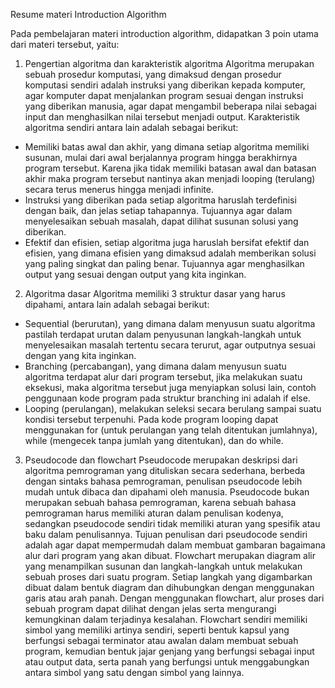 Resume materi Introduction Algorithm

Pada pembelajaran materi introduction algorithm, didapatkan 3 poin utama dari materi tersebut, yaitu:
1. Pengertian algoritma dan karakteristik algoritma
Algoritma merupakan sebuah prosedur komputasi, yang dimaksud dengan prosedur komputasi sendiri adalah instruksi yang diberikan kepada komputer, agar komputer dapat menjalankan program sesuai dengan instruksi yang diberikan manusia, agar dapat mengambil beberapa nilai sebagai input dan menghasilkan nilai tersebut menjadi output.
Karakteristik algoritma sendiri antara lain adalah sebagai berikut:
- Memiliki batas awal dan akhir, yang dimana setiap algoritma memiliki susunan, mulai dari awal berjalannya program hingga berakhirnya program tersebut. Karena jika tidak memiliki batasan awal dan batasan akhir maka program tersebut nantinya akan menjadi looping (terulang) secara terus menerus hingga menjadi infinite.
- Instruksi yang diberikan pada setiap algoritma haruslah terdefinisi dengan baik, dan jelas setiap tahapannya. Tujuannya agar dalam menyelesaikan sebuah masalah, dapat dilihat susunan solusi yang diberikan.
- Efektif dan efisien, setiap algoritma juga haruslah bersifat efektif dan efisien, yang dimana efisien yang dimaksud adalah memberikan solusi yang paling singkat dan paling benar. Tujuannya agar menghasilkan output yang sesuai dengan output yang kita inginkan.

2. Algoritma dasar
Algoritma memiliki 3 struktur dasar yang harus dipahami, antara lain adalah sebagai berikut:
- Sequential (berurutan), yang dimana dalam menyusun suatu algoritma pastilah terdapat urutan dalam penyusunan langkah-langkah untuk menyelesaikan masalah tertentu secara terurut, agar outputnya sesuai dengan yang kita inginkan.
- Branching (percabangan), yang dimana dalam menyusun suatu algoritma terdapat alur dari program tersebut, jika melakukan suatu eksekusi, maka algoritma tersebut juga menyiapkan solusi lain, contoh penggunaan kode program pada struktur branching ini adalah if else.
- Looping (perulangan), melakukan seleksi secara berulang sampai suatu kondisi tersebut terpenuhi. Pada kode program looping dapat menggunakan for (untuk perulangan yang telah ditentukan jumlahnya), while (mengecek tanpa jumlah yang ditentukan), dan do while.

3. Pseudocode dan flowchart
Pseudocode merupakan deskripsi dari algoritma pemrograman yang dituliskan secara sederhana, berbeda dengan sintaks bahasa pemrograman, penulisan pseudocode lebih mudah untuk dibaca dan dipahami oleh manusia. Pseudocode bukan merupakan sebuah bahasa pemrograman, karena sebuah bahasa pemrograman harus memiliki aturan dalam penulisan kodenya, sedangkan pseudocode sendiri tidak memiliki aturan yang spesifik atau baku dalam penulisannya. Tujuan penulisan dari pseudocode sendiri adalah agar dapat mempermudah dalam membuat gambaran bagaimana alur dari program yang akan dibuat.
Flowchart merupakan diagram alir yang menampilkan susunan dan langkah-langkah untuk melakukan sebuah proses dari suatu program. Setiap langkah yang digambarkan dibuat dalam bentuk diagram dan dihubungkan dengan menggunakan garis atau arah panah. Dengan menggunakan flowchart, alur proses dari sebuah program dapat dilihat dengan jelas serta mengurangi kemungkinan dalam terjadinya kesalahan. Flowchart sendiri memiliki simbol yang memiliki artinya sendiri, seperti bentuk kapsul yang berfungsi sebagai terminator atau awalan dalam membuat sebuah program, kemudian bentuk jajar genjang yang berfungsi sebagai input atau output data, serta panah yang berfungsi untuk menggabungkan antara simbol yang satu dengan simbol yang lainnya.


